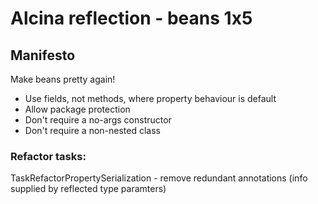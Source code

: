 # Alcina reflection - beans 1x5

## Manifesto

Make beans pretty again!

* Use fields, not methods, where property behaviour is default
* Allow package protection 
* Don't require a no-args constructor
* Don't require a non-nested class



### Refactor tasks:

TaskRefactorPropertySerialization - remove redundant annotations (info supplied by reflected type paramters)

